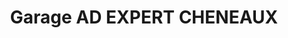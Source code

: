 ---
title: "Garage AD EXPERT CHENEAUX"
url: /le-cateau-cambresis/garage-ad-expert-cheneaux/
shop: Autowerkstatt
---